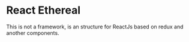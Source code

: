# React Ethereal #

This is not a framework, is an structure for ReactJs based on redux and another components.
